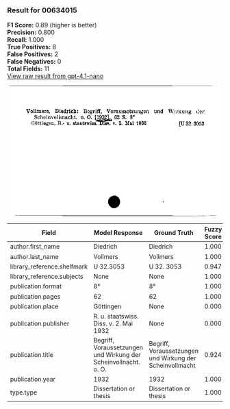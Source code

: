 ### Result for 00634015
**F1 Score:** 0.89 (higher is better)<br>**Precision:** 0.800<br>**Recall:** 1.000<br>**True Positives:** 8<br>**False Positives:** 2<br>**False Negatives:** 0<br>**Total Fields:** 11<br>[View raw result from gpt-4.1-nano](https://github.com/RISE-UNIBAS/humanities_data_benchmark/blob/main/results/2025-09-02/T0162/request_T0162_00634015.json)

<img src="https://github.com/RISE-UNIBAS/humanities_data_benchmark/blob/main/benchmarks/zettelkatalog/images/00634015.jpg?raw=true" alt="00634015" width="600px">

| Field | Model Response | Ground Truth | Fuzzy Score | Match |
|-------|----------------|--------------|-------------|-------|
| author.first_name | Diedrich | Diedrich | 1.000 | ✅ |
| author.last_name | Vollmers | Vollmers | 1.000 | ✅ |
| library_reference.shelfmark | U 32.3053 | U 32. 3053 | 0.947 | ✅ |
| library_reference.subjects | None | None | 1.000 | ✅ |
| publication.format | 8° | 8° | 1.000 | ✅ |
| publication.pages | 62 | 62 | 1.000 | ✅ |
| publication.place | Göttingen | None | 0.000 | ❌ |
| publication.publisher | R. u. staatswiss. Diss. v. 2. Mai 1932 | None | 0.000 | ❌ |
| publication.title | Begriff, Voraussetzungen und Wirkung der Scheinvollnacht. o. O. | Begriff, Voraussetzungen und Wirkung der Scheinvollmacht | 0.924 | ✅ |
| publication.year | 1932 | 1932 | 1.000 | ✅ |
| type.type | Dissertation or thesis | Dissertation or thesis | 1.000 | ✅ |
